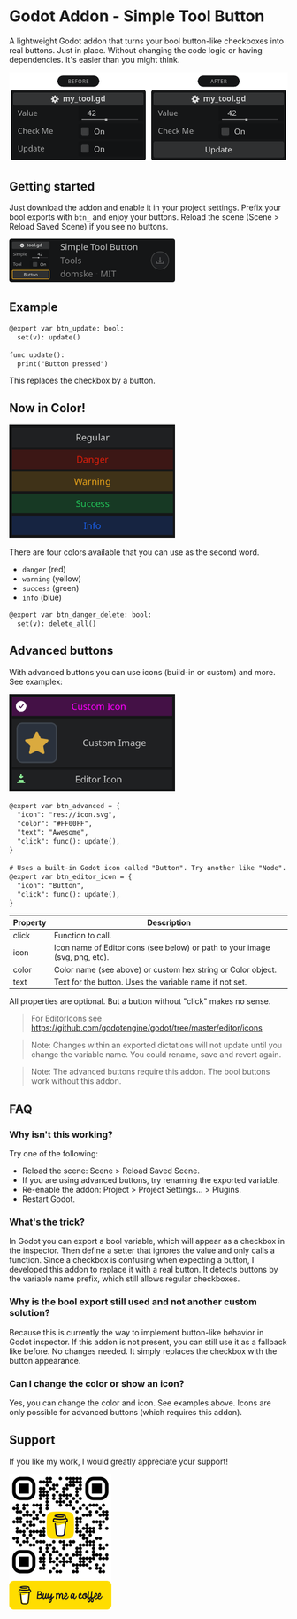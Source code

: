 # Godot Addon - Simple Tool Button

A lightweight Godot addon that turns your bool button-like checkboxes into real buttons. Just in place. Without changing the code logic or having dependencies. It's easier than you might think.

![](.assets/comparison.png)

## Getting started

Just download the addon and enable it in your project settings. Prefix your bool exports with `btn_` and enjoy your buttons. Reload the scene (Scene > Reload Saved Scene) if you see no buttons.

<a href="https://godotengine.org/asset-library/asset/3313" target="_blank"><img src=".assets/download.png" alt="Simple Tool Button" width="300"></a>

## Example

```gdscript
@export var btn_update: bool:
  set(v): update()

func update():
  print("Button pressed")
```

This replaces the checkbox by a button.

## Now in Color!

<img src=".assets/colors.png" width="300" />

There are four colors available that you can use as the second word.

- `danger` (red)
- `warning` (yellow)
- `success` (green)
- `info` (blue)

```gdscript
@export var btn_danger_delete: bool:
  set(v): delete_all()
```

## Advanced buttons

With advanced buttons you can use icons (build-in or custom) and more. See examplex:

<img src=".assets/advanced.png" width="300" />

```gdscript
@export var btn_advanced = {
  "icon": "res://icon.svg",
  "color": "#FF00FF",
  "text": "Awesome",
  "click": func(): update(),
}

# Uses a built-in Godot icon called "Button". Try another like "Node".
@export var btn_editor_icon = {
  "icon": "Button",
  "click": func(): update(),
}
```

| Property | Description                                                                 |
| -------- | --------------------------------------------------------------------------- |
| click    | Function to call.                                                           |
| icon     | Icon name of EditorIcons (see below) or path to your image (svg, png, etc). |
| color    | Color name (see above) or custom hex string or Color object.                |
| text     | Text for the button. Uses the variable name if not set.                     |

All properties are optional. But a button without "click" makes no sense.

> For EditorIcons see https://github.com/godotengine/godot/tree/master/editor/icons

> Note: Changes within an exported dictations will not update until you change the variable name. You could rename, save and revert again.

> Note: The advanced buttons require this addon. The bool buttons work without this addon.

## FAQ

### Why isn't this working?

Try one of the following:

- Reload the scene: Scene > Reload Saved Scene.
- If you are using advanced buttons, try renaming the exported variable.
- Re-enable the addon: Project > Project Settings... > Plugins.
- Restart Godot.

### What's the trick?

In Godot you can export a bool variable, which will appear as a checkbox in the inspector. Then define a setter that ignores the value and only calls a function. Since a checkbox is confusing when expecting a button, I developed this addon to replace it with a real button. It detects buttons by the variable name prefix, which still allows regular checkboxes.

### Why is the bool export still used and not another custom solution?

Because this is currently the way to implement button-like behavior in Godot inspector. If this addon is not present, you can still use it as a fallback like before. No changes needed. It simply replaces the checkbox with the button appearance.

### Can I change the color or show an icon?

Yes, you can change the color and icon. See examples above. Icons are only possible for advanced buttons (which requires this addon).

## Support

If you like my work, I would greatly appreciate your support!

<a href="https://www.buymeacoffee.com/domske" target="_blank"><img src=".assets/bmc.png" alt="Buy Me A Coffee" width="185"></a>
